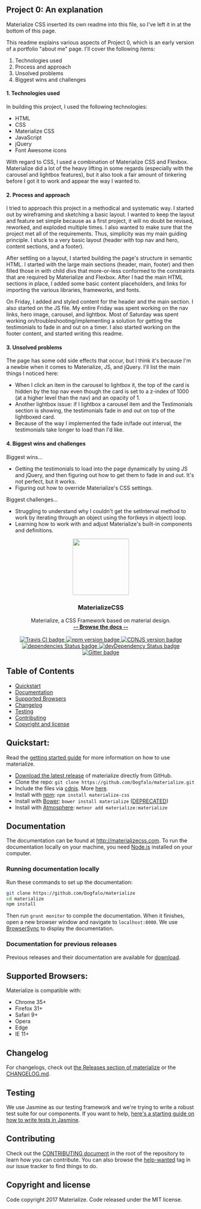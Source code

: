 <h2>Project 0: An explanation</h2>

<p>Materialize CSS inserted its own readme into this file, so I've left it in at the bottom of this page.</p>

<p>This readme explains various aspects of Project 0, which is an early version of a portfolio "about me" page. I'll cover the following items:</p>
<ol>
  <li>Technologies used</li>
  <li>Process and approach</li>
  <li>Unsolved problems</li>
  <li>Biggest wins and challenges</li>
</ol>
  
<h4>1. Technologies used</h4>
<p>In building this project, I used the following technologies:</p>
<ul>
  <li>HTML</li>
  <li>CSS</li>
  <li>Materialize CSS</li>
  <li>JavaScript</li>
  <li>jQuery</li>
  <li>Font Awesome icons</li>
</ul>
<p>With regard to CSS, I used a combination of Materialize CSS and Flexbox. Materialize did a lot of the heavy lifting in some regards (especially with the carousel and lightbox features), but it also took a fair amount of tinkering before I got it to work and appear the way I wanted to.</p>

<h4>2. Process and approach</h4>
<p>I tried to approach this project in a methodical and systematic way. I started out by wireframing and sketching a basic layout. I wanted to keep the layout and feature set simple because as a first project, it will no doubt be revised, reworked, and exploded multiple times. I also wanted to make sure that the project met all of the requirements. Thus, simplicity was my main guiding principle. I stuck to a very basic layout (header with top nav and hero, content sections, and a footer).</p>

<p>After settling on a layout, I started building the page's structure in semantic HTML. I started with the large main sections (header, main, footer) and then filled those in with child divs that more-or-less conformed to the constraints that are required by Materialize and Flexbox. After I had the main HTML sections in place, I added some basic content placeholders, and links for importing the  various libraries, frameworks, and fonts.</p>

<p>On Friday, I added and styled content for the header and the main section. I also started on the JS file. My entire Friday was spent working on the nav links, hero image, carousel, and lightbox. Most of Saturday was spent working on/troubleshooting/implementing a solution for getting the testimonials to fade in and out on a timer. I also started working on the footer content, and started writing this readme.</p>

<h4>3. Unsolved problems</h4>
<p>The page has some odd side effects that occur, but I think it's because I'm a newbie when it comes to Materialize, JS, and jQuery. I'll list the main things I noticed here:</p>
<ul>
  <li>When I click an item in the carousel to lightbox it, the top of the card is hidden by the top nav even though the card is set to a z-index of 1000 (at a higher level than the nav) and an opacity of 1.</li>
  <li>Another lightbox issue: if I lightbox a carousel item and the Testimonials section is showing, the testimonials fade in and out on top of the lightboxed card.</li>
  <li>Because of the way I implemented the fade in/fade out interval, the testimonials take longer to load than I'd like.</li>
</ul>

<h4>4. Biggest wins and challenges</h4>
<p>Biggest wins...</p>
<ul>
  <li>Getting the testimonials to load into the page dynamically by using JS and jQuery, and then figuring out how to get them to fade in and out. It's not perfect, but it works.</li>
  <li>Figuring out how to override Materialize's CSS settings.</li>
</ul>
<p>Biggest challenges...</p>
<ul>
  <li>Struggling to understand why I couldn't get the setInterval method to work by iterating through an object using the for(keys in object) loop.</li>
  <li>Learning how to work with and adjust Materialize's built-in components and definitions. </li>
</ul>



<p align="center">
  <a href="http://materializecss.com/">
    <img src="http://materializecss.com/res/materialize.svg" width="150">
  </a>

  <h3 align="center">MaterializeCSS</h3>

  <p align="center">
    Materialize, a CSS Framework based on material design.
    <br>
    <a href="http://materializecss.com/"><strong>-- Browse the docs --</strong></a>
    <br>
    <br>
    <a href="https://travis-ci.org/Dogfalo/materialize">
      <img src="https://travis-ci.org/Dogfalo/materialize.svg?branch=master" alt="Travis CI badge">
    </a>
    <a href="https://badge.fury.io/js/materialize-css">
      <img src="https://badge.fury.io/js/materialize-css.svg" alt="npm version badge">
    </a>
    <a href="https://cdnjs.com/libraries/materialize">
      <img src="https://img.shields.io/cdnjs/v/materialize.svg" alt="CDNJS version badge">
    </a>
    <a href="https://david-dm.org/Dogfalo/materialize">
      <img src="https://david-dm.org/Dogfalo/materialize/status.svg" alt="dependencies Status badge">
      </a>
    <a href="https://david-dm.org/Dogfalo/materialize#info=devDependencies">
      <img src="https://david-dm.org/Dogfalo/materialize/dev-status.svg" alt="devDependency Status badge">
    </a>
    <a href="https://gitter.im/Dogfalo/materialize">
      <img src="https://badges.gitter.im/Join%20Chat.svg" alt="Gitter badge">
    </a>
</p>

## Table of Contents
- [Quickstart](#quickstart)
- [Documentation](#documentation)
- [Supported Browsers](#supported-browsers)
- [Changelog](#changelog)
- [Testing](#testing)
- [Contributing](#contributing)
- [Copyright and license](#copyright-and-license)

## Quickstart:
Read the [getting started guide](http://materializecss.com/getting-started.html) for more information on how to use materialize.

- [Download the latest release](https://github.com/Dogfalo/materialize/releases/latest) of materialize directly from GitHub.
- Clone the repo: `git clone https://github.com/Dogfalo/materialize.git`
- Include the files via [cdnjs](https://cdnjs.com/libraries/materialize). More [here](http://materializecss.com/getting-started.html).
- Install with [npm](https://www.npmjs.com): `npm install materialize-css`
- Install with [Bower](https://bower.io): `bower install materialize` ([DEPRECATED](https://bower.io/blog/2017/how-to-migrate-away-from-bower/))
- Install with [Atmosphere](https://atmospherejs.com): `meteor add materialize:materialize`

## Documentation
The documentation can be found at <http://materializecss.com>. To run the documentation locally on your machine, you need [Node.js](https://nodejs.org/en/) installed on your computer.

### Running documentation locally
Run these commands to set up the documentation:

```bash
git clone https://github.com/Dogfalo/materialize
cd materialize
npm install
```

Then run `grunt monitor` to compile the documentation. When it finishes, open a new browser window and navigate to `localhost:8000`. We use [BrowserSync](https://www.browsersync.io/) to display the documentation.

### Documentation for previous releases
Previous releases and their documentation are available for [download](https://github.com/Dogfalo/materialize/releases).

## Supported Browsers:
Materialize is compatible with:

- Chrome 35+
- Firefox 31+
- Safari 9+
- Opera
- Edge
- IE 11+

## Changelog
For changelogs, check out [the Releases section of materialize](https://github.com/Dogfalo/materialize/releases) or the [CHANGELOG.md](CHANGELOG.md).

## Testing
We use Jasmine as our testing framework and we're trying to write a robust test suite for our components. If you want to help, [here's a starting guide on how to write tests in Jasmine](CONTRIBUTING.md#jasmine-testing-guide).

## Contributing
Check out the [CONTRIBUTING document](CONTRIBUTING.md) in the root of the repository to learn how you can contribute. You can also browse the [help-wanted](https://github.com/Dogfalo/materialize/labels/help-wanted) tag in our issue tracker to find things to do.

## Copyright and license
Code copyright 2017 Materialize. Code released under the MIT license.
